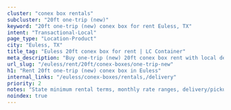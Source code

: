 ```yaml
---
cluster: "conex box rentals"
subcluster: "20ft one-trip (new)"
keyword: "20ft one-trip (new) conex box for rent Euless, TX"
intent: "Transactional-Local"
page_type: "Location-Product"
city: "Euless, TX"
title_tag: "Euless 20ft conex box for rent | LC Container"
meta_description: "Buy one-trip (new) 20ft conex box rent with local delivery in Euless, TX. LC Container — local Since 2003. Request a fast quote today."
url_slug: "/euless/rent/20ft/conex-boxes/one-trip-new"
h1: "Rent 20ft one-trip (new) conex box in Euless"
internal_links: "/euless/conex-boxes/rentals,/delivery"
priority: 2
notes: "State minimum rental terms, monthly rate ranges, delivery/pickup fees, service area."
noindex: true
---
```


<!-- TODO: Add unique city/inventory copy, images, and internal links here. -->
